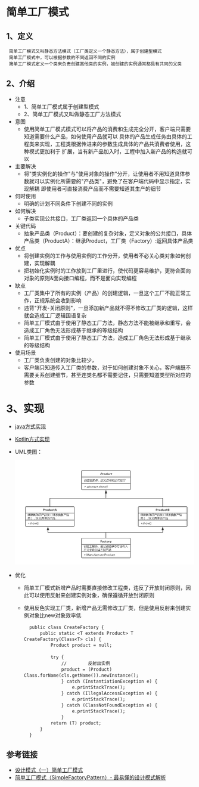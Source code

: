 # 简单工厂模式


## 1、定义
     简单工厂模式又叫静态方法模式（工厂类定义一个静态方法），属于创建型模式
     简单工厂模式中，可以根据参数的不同返回不同的实例
     简单工厂模式定义一个类来负责创建其他类的实例，被创建的实例通常都具有共同的父类
     
## 2、介绍
* 注意
    * 1、简单工厂模式属于创建型模式
    * 2、简单工厂模式又叫做静态工厂方法模式
* 意图
    * 使用简单工厂模式模式可以将产品的消费和生成完全分开，客户端只需要知道需要什么产品，如何使用产品就可以
    具体的产品生成任务由具体的工程类来实现，工程类根据传进来的参数生成具体的产品共消费者使用，这种模式更加利于
    扩展，当有新产品加入时，工程中加入新产品的构造就可以
* 主要解决
    * 将"类实例化的操作"与"使用对象的操作"分开，让使用者不用知道具体参数就可以实例化所需要的"产品类"，避免了在客户端代码中显示指定，实现解耦
    即使用者可直接消费产品而不需要知道其生产的细节
* 何时使用
    * 明确的计划不同条件下创建不同的实例
* 如何解决
    * 子类实现公共接口，工厂类返回一个具体的产品类
* 关键代码
    * 抽象产品类（Product）：要创建的复杂对象，定义对象的公共接口，具体产品类（ProductA）：继承Product，工厂类（Factory）:返回具体产品类
* 优点
    * 将创建实例的工作与使用实例的工作分开，使用者不必关心类对象如何创建，实现解耦
    * 把初始化实例时的工作放到工厂里进行，使代码更容易维护，更符合面向对象的原则&面向接口编程，而不是面向实现编程
* 缺点
    * 工厂类集中了所有的实例（产品）的创建逻辑，一旦这个工厂不能正常工作，正规系统会收到影响
    * 违背"开发-关闭原则"，一旦添加新产品就不得不修改工厂类的逻辑，这样就会造成工厂逻辑国语复杂
    * 简单工厂模式由于使用了静态工厂方法，静态方法不能被继承和重写，会造成工厂角色无法形成基于继承的等级结构
    * 简单工厂模式由于使用了静态工厂方法，造成工厂角色无法形成基于继承的等级结构
* 使用场景
    * 工厂类负责创建的对象比较少，
    * 客户端只知道传入工厂类的参数，对于如何创建对象不关心，客户端既不需要关系创建细节，甚至连类名都不需要记住，只需要知道类型所对应的参数
    
# 3、实现
* [java方式实现](https://github.com/nmgchfzhzhg/DesignPatternsDemo/tree/master/app/src/main/java/com/designpatterns/demo/simplefactory/java 'java')
* [Kotlin方式实现](https://github.com/nmgchfzhzhg/DesignPatternsDemo/tree/master/app/src/main/java/com/designpatterns/demo/simplefactory/kotlin 'Kotlin')
* UML类图：

  ![简单工厂模式](https://github.com/nmgchfzhzhg/DesignPatternsDemo/raw/master/app/src/main/java/com/designpatterns/demo/simplefactory/imgs/简单工厂模式.png) 
* 优化
    * 简单工厂模式新增产品时需要直接修改工程类，违反了开放封闭原则，因此可以使用反射来创建实例对象，确保遵循开放封闭原则
    * 使用反色实现工厂类，新增产品无需修改工厂类，但是使用反射来创建实例对象比new对象效率低   
            
            public class CreateFactory {
                public static <T extends Product> T CreateFactory(Class<T> cls) {
                    Product product = null;
    
                    try {
                        //        反射出实例
                        product = (Product) Class.forName(cls.getName()).newInstance();
                        } catch (InstantiationException e) {
                            e.printStackTrace();
                        } catch (IllegalAccessException e) {
                            e.printStackTrace();
                        } catch (ClassNotFoundException e) {
                            e.printStackTrace();
                        }
                    return (T) product;
                }
            }

## 参考链接
* [设计模式（一）简单工厂模式](https://blog.csdn.net/xingjiarong/article/details/49999121 "简单工厂模式")
* [简单工厂模式（SimpleFactoryPattern）- 最易懂的设计模式解析](https://www.jianshu.com/p/e55fbddc071c "简单工厂模式")
